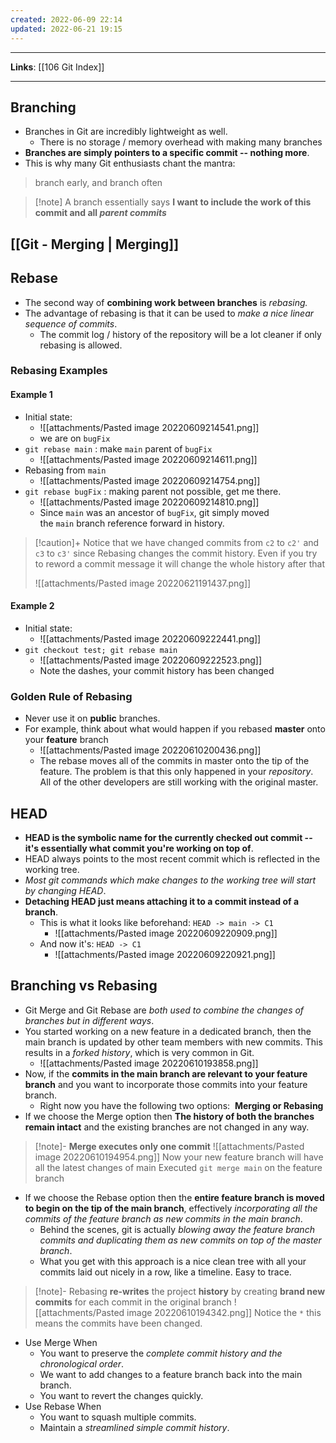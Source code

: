```yaml
---
created: 2022-06-09 22:14
updated: 2022-06-21 19:15
---
```

---
**Links**: [[106 Git Index]]

---
## Branching
- Branches in Git are incredibly lightweight as well. 
	- There is no storage / memory overhead with making many branches
- **Branches are simply pointers to a specific commit -- nothing more**. 
- This is why many Git enthusiasts chant the mantra:
> branch early, and branch often

> [!note] A branch essentially says **I want to include the work of this commit and all _parent commits_**

## [[Git - Merging | Merging]]

## Rebase
- The second way of **combining work between branches** is _rebasing._ 
- The advantage of rebasing is that it can be used to *make a nice linear sequence of commits*. 
	- The commit log / history of the repository will be a lot cleaner if only rebasing is allowed.

### Rebasing Examples
#### Example 1
- Initial state:
	- ![[attachments/Pasted image 20220609214541.png]]
	- we are on `bugFix`
- `git rebase main` : make `main` parent of `bugFix`
	- ![[attachments/Pasted image 20220609214611.png]]
- Rebasing from `main`
	- ![[attachments/Pasted image 20220609214754.png]]
- `git rebase bugFix` : making parent not possible, get me there.
	- ![[attachments/Pasted image 20220609214810.png]]
	- Since `main` was an ancestor of `bugFix`, git simply moved the `main` branch reference forward in history.

> [!caution]+ Notice that we have changed commits from `c2` to `c2'` and `c3` to `c3'` since Rebasing changes the commit history.
> Even if you try to reword a commit message it will change the whole history after that
>
> ![[attachments/Pasted image 20220621191437.png]]

#### Example 2
- Initial state:
	- ![[attachments/Pasted image 20220609222441.png]]
- `git checkout test; git rebase main`
	- ![[attachments/Pasted image 20220609222523.png]]
	- Note the dashes, your commit history has been changed

### Golden Rule of Rebasing
- Never use it on **public** branches.
- For example, think about what would happen if you rebased **master** onto your **feature** branch
	- ![[attachments/Pasted image 20220610200436.png]]
	- The rebase moves all of the commits in master onto the tip of the feature. The problem is that this only happened in your _repository_. All of the other developers are still working with the original master.

## HEAD
- **HEAD is the symbolic name for the currently checked out commit -- it's essentially what commit you're working on top of**.
- HEAD always points to the most recent commit which is reflected in the working tree. 
- *Most git commands which make changes to the working tree will start by changing HEAD*.
- **Detaching HEAD just means attaching it to a commit instead of a branch**. 
	- This is what it looks like beforehand: `HEAD -> main -> C1`
		- ![[attachments/Pasted image 20220609220909.png]]
	- And now it's: `HEAD -> C1`
		- ![[attachments/Pasted image 20220609220921.png]]

## Branching vs Rebasing
- Git Merge and Git Rebase are *both used to combine the changes of branches but in different ways*.
- You started working on a new feature in a dedicated branch, then the main branch is updated by other team members with new commits. This results in a *forked history*, which is very common in Git.
	- ![[attachments/Pasted image 20220610193858.png]]
- Now, if the **commits in the main branch are relevant to your feature branch** and you want to incorporate those commits into your feature branch. 
	- Right now you have the following two options:  **Merging or Rebasing**
- If we choose the Merge option then **The history of both the branches remain intact** and the existing branches are not changed in any way.

> [!note]- **Merge executes only one commit**
> ![[attachments/Pasted image 20220610194954.png]]
> Now your new feature branch will have all the latest changes of main
> Executed `git merge main` on the feature branch

- If we choose the Rebase option then the **entire feature branch is moved to begin on the tip of the main branch**, effectively *incorporating all the commits of the feature branch as new commits in the main branch*.
	- Behind the scenes, git is actually *blowing away the feature branch commits and duplicating them as new commits on top of the master branch*. 
	- What you get with this approach is a nice clean tree with all your commits laid out nicely in a row, like a timeline. Easy to trace.

> [!note]- Rebasing **re-writes** the project **history** by creating **brand new commits** for each commit in the original branch
> ![[attachments/Pasted image 20220610194342.png]]
> Notice the `*` this means the commits have been changed.

- Use Merge When
	- You want to preserve the *complete commit history and the chronological order*.
	- We want to add changes to a feature branch back into the main branch.
	- You want to revert the changes quickly.
- Use Rebase When
	- You want to squash multiple commits.
	- Maintain a *streamlined simple commit history*.